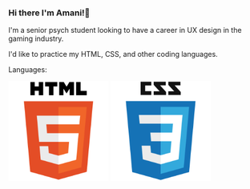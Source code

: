 ### Hi there I'm Amani!👋

I'm a senior psych student looking to have a career in UX design in the gaming industry. 

I'd like to practice my HTML, CSS, and other coding languages.

Languages:
<div>
<img src=https://github.com/devicons/devicon/blob/master/icons/html5/html5-original-wordmark.svg width=200px>
<img src=https://github.com/devicons/devicon/blob/master/icons/css3/css3-original-wordmark.svg width=200px>
</div>

